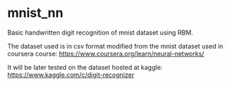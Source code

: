 # mnist_nn
Basic handwritten digit recognition of mnist dataset using RBM.

The dataset used is in csv format modified from the mnist dataset used in coursera course: https://www.coursera.org/learn/neural-networks/

It will be later tested on the dataset hosted at kaggle: https://www.kaggle.com/c/digit-recognizer
